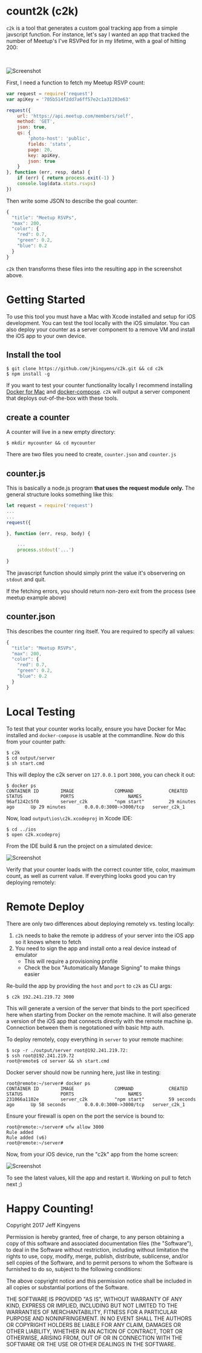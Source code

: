 # count2k (c2k)

`c2k` is a tool that generates a custom goal tracking app from a simple javscript function. For instance, let's say I wanted an app that tracked the number of Meetup's I've RSVPed for in my lifetime, with a goal of hitting 200:

<br>

![Screenshot](samples/meetup/screen.png)


First, I need a function to fetch my Meetup RSVP count: 

```javascript
var request = require('request')
var apiKey = '705b514f2dd7a6ff57e2c1a31203e63'

request({ 
    url: 'https://api.meetup.com/members/self',
    method: 'GET',
    json: true,
    qs: { 
        'photo-host': 'public',
        fields: 'stats',
        page: 20,
        key: apiKey,
        json: true
    }
}, function (err, resp, data) { 
    if (err) { return process.exit(-1) }
    console.log(data.stats.rsvps)
})
```

Then write some JSON to describe the goal counter:

```javascript
{
  "title": "Meetup RSVPs",
  "max": 200,
  "color": { 
    "red": 0.7,
    "green": 0.2,
    "blue": 0.2
  }
}
```

`c2k` then transforms these files into the resulting app in the screenshot above.

# Getting Started

To use this tool you must have a Mac with Xcode installed and setup for iOS development. You can test the tool locally with the iOS simulator. You can also deploy your counter as a server component to a remove VM and install the iOS app to your own device.

## Install the tool

    $ git clone https://github.com/jkingyens/c2k.git && cd c2k
    $ npm install -g

If you want to test your counter functionality locally I recommend installing [Docker for Mac](https://store.docker.com/editions/community/docker-ce-desktop-mac?tab=description) and [docker-compose](https://github.com/docker/compose/releases). `c2k` will output a server component that deploys out-of-the-box with these tools.

## create a counter

A counter will live in a new empty directory:

    $ mkdir mycounter && cd mycounter

There are two files you need to create, `counter.json` and `counter.js`

## counter.js 

This is basically a node.js program **that uses the request module only.** The general structure looks something like this:

```javascript
let request = require('request')
...
...
request({ 

}, function (err, resp, body) { 

    ...
    process.stdout('...')
    
}
```

The javascript function should simply print the value it's observering on `stdout` and quit.

If the fetching errors, you should return non-zero exit from the process (see meetup example above)

## counter.json 

This describes the counter ring itself. You are required to specify all values:

```javascript
{
  "title": "Meetup RSVPs",
  "max": 200,
  "color": { 
    "red": 0.7,
    "green": 0.2,
    "blue": 0.2
  }
}
```

# Local Testing

To test that your counter works locally, ensure you have Docker for Mac installed and `docker-compose` is usable at the commandline. Now do this from your counter path:

    $ c2k
    $ cd output/server
    $ sh start.cmd

This will deploy the c2k server on `127.0.0.1` port `3000`, you can check it out:

    $ docker ps
    CONTAINER ID        IMAGE               COMMAND             CREATED             STATUS              PORTS                    NAMES
    96af1242c5f0        server_c2k          "npm start"         29 minutes ago      Up 29 minutes       0.0.0.0:3000->3000/tcp   server_c2k_1

Now, load `output\ios\c2k.xcodeproj` in Xcode IDE: 

    $ cd ../ios
    $ open c2k.xcodeproj

From the IDE build & run the project on a simulated device:

![Screenshot](build.png)

Verify that your counter loads with the correct counter title, color, maximum count, as well as current value. If everything looks good you can try deploying remotely:

# Remote Deploy

There are only two differences about deploying remotely vs. testing locally:

1. `c2k` needs to bake the remote ip address of your server into the iOS app so it knows where to fetch
2. You need to sign the app and install onto a real device instead of emulator
    * This will require a provisioning profile
    * Check the box "Automatically Manage Signing" to make things easier

Re-build the app by providing the `host` and `port` to `c2k` as CLI args:

    $ c2k 192.241.219.72 3000

This will generate a version of the server that binds to the port specificed here when starting from Docker on the remote machine. It will also generate a version of the iOS app that connects directly with the remote machine ip. Connection between them is negotationed with basic http auth.

To deploy remotely, copy everything in `server` to your remote machine:

    $ scp -r ./output/server root@192.241.219.72:
    $ ssh root@192.241.219.72
    root@remote$ cd server && sh start.cmd

Docker server should now be running here, just like in testing:

    root@remote:~/server# docker ps
    CONTAINER ID        IMAGE               COMMAND             CREATED             STATUS              PORTS                    NAMES
    231066a1102e        server_c2k          "npm start"         59 seconds ago      Up 58 seconds       0.0.0.0:3000->3000/tcp   server_c2k_1

Ensure your firewall is open on the port the service is bound to:

    root@remote:~/server# ufw allow 3000
    Rule added
    Rule added (v6)
    root@remote:~/server# 

Now, from your iOS device, run the "c2k" app from the home screen: 

![Screenshot](samples/meetup/screen.png)

To see the latest values, kill the app and restart it. Working on pull to fetch next ;) 

# Happy Counting!


Copyright 2017 Jeff Kingyens

Permission is hereby granted, free of charge, to any person obtaining a copy of this software and associated documentation files (the "Software"), to deal in the Software without restriction, including without limitation the rights to use, copy, modify, merge, publish, distribute, sublicense, and/or sell copies of the Software, and to permit persons to whom the Software is furnished to do so, subject to the following conditions:

The above copyright notice and this permission notice shall be included in all copies or substantial portions of the Software.

THE SOFTWARE IS PROVIDED "AS IS", WITHOUT WARRANTY OF ANY KIND, EXPRESS OR IMPLIED, INCLUDING BUT NOT LIMITED TO THE WARRANTIES OF MERCHANTABILITY, FITNESS FOR A PARTICULAR PURPOSE AND NONINFRINGEMENT. IN NO EVENT SHALL THE AUTHORS OR COPYRIGHT HOLDERS BE LIABLE FOR ANY CLAIM, DAMAGES OR OTHER LIABILITY, WHETHER IN AN ACTION OF CONTRACT, TORT OR OTHERWISE, ARISING FROM, OUT OF OR IN CONNECTION WITH THE SOFTWARE OR THE USE OR OTHER DEALINGS IN THE SOFTWARE.
